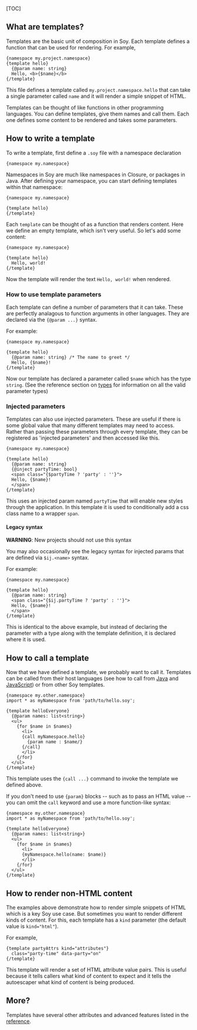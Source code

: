 [TOC]

## What are templates?

Templates are the basic unit of composition in Soy. Each template defines a
function that can be used for rendering. For example,

```soy
{namespace my.project.namespace}
{template hello}
  {@param name: string}
  Hello, <b>{$name}</b>
{/template}
```

This file defines a template called `my.project.namespace.hello` that can take a
single parameter called `name` and it will render a simple snippet of HTML.

Templates can be thought of like functions in other programming languages. You
can define templates, give them names and call them. Each one defines some
content to be rendered and takes some parameters.

## How to write a template

To write a template, first define a `.soy` file with a namespace declaration

```soy
{namespace my.namespace}
```

Namespaces in Soy are much like namespaces in Closure, or packages in Java.
After defining your namespace, you can start defining templates within that
namespace:

```soy
{namespace my.namespace}

{template hello}
{/template}
```

Each `template` can be thought of as a function that renders content. Here we
define an empty template, which isn't very useful. So let's add some content:

```soy
{namespace my.namespace}

{template hello}
  Hello, world!
{/template}
```

Now the template will render the text `Hello, world!` when rendered.

### How to use template parameters

Each template can define a number of parameters that it can take. These are
perfectly analagous to function arguments in other languages. They are declared
via the `{@param ...}` syntax.

For example:

```soy
{namespace my.namespace}

{template hello}
  {@param name: string} /* The name to greet */
  Hello, {$name}!
{/template}
```

Now our template has declared a parameter called `$name` which has the type
`string`. (See the reference section on [types](../reference/types.md) for
information on all the valid parameter types)

### Injected parameters

Templates can also use injected parameters. These are useful if there is some
global value that many different templates may need to access. Rather than
passing these parameters through every template, they can be registered as
'injected parameters' and then accessed like this.

```soy
{namespace my.namespace}

{template hello}
  {@param name: string}
  {@inject partyTime: bool}
  <span class="{$partyTime ? 'party' : ''}">
  Hello, {$name}!
  </span>
{/template}
```

This uses an injected param named `partyTime` that will enable new styles
through the application. In this template it is used to conditionally add a css
class name to a wrapper `span`.

#### Legacy syntax

**WARNING**: New projects should not use this syntax

You may also occasionally see the legacy syntax for injected params that are
defined via `$ij.<name>` syntax.

For example:

```soy
{namespace my.namespace}

{template hello}
  {@param name: string}
  <span class="{$ij.partyTime ? 'party' : ''}">
  Hello, {$name}!
  </span>
{/template}
```

This is identical to the above example, but instead of declaring the parameter
with a type along with the template definition, it is declared where it is used.

## How to call a template

Now that we have defined a template, we probably want to call it. Templates can
be called from their host languages (see how to call from [Java](java.md) and
[JavaScript](js.md)) or from other Soy templates.

```soy
{namespace my.other.namespace}
import * as myNamespace from 'path/to/hello.soy';

{template helloEveryone}
  {@param names: list<string>}
  <ul>
    {for $name in $names}
      <li>
      {call myNamespace.hello}
        {param name : $name/}
      {/call}
      </li>
    {/for}
  </ul>
{/template}
```

This template uses the `{call ...}` command to invoke the template we defined
above.

If you don't need to use `{param}` blocks -- such as to pass an HTML value --
you can omit the `call` keyword and use a more function-like syntax:

```soy
{namespace my.other.namespace}
import * as myNamespace from 'path/to/hello.soy';

{template helloEveryone}
  {@param names: list<string>}
  <ul>
    {for $name in $names}
      <li>
      {myNamespace.hello(name: $name)}
      </li>
    {/for}
  </ul>
{/template}
```

## How to render non-HTML content

The examples above demonstrate how to render simple snippets of HTML which is a
key Soy use case. But sometimes you want to render different kinds of content.
For this, each template has a `kind` parameter (the default value is
`kind="html"`).

For example,

```soy
{template partyAttrs kind="attributes"}
  class="party-time" data-party="on"
{/template}
```

This template will render a set of HTML attribute value pairs. This is useful
because it tells callers what kind of content to expect and it tells the
autoescaper what kind of content is being produced.

## More?

Templates have several other attributes and advanced features listed in the
[reference](../reference/templates.md).
